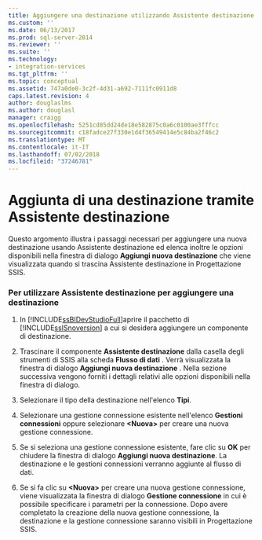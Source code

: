 ```yaml
---
title: Aggiungere una destinazione utilizzando Assistente destinazione | Microsoft Docs
ms.custom: ''
ms.date: 06/13/2017
ms.prod: sql-server-2014
ms.reviewer: ''
ms.suite: ''
ms.technology:
- integration-services
ms.tgt_pltfrm: ''
ms.topic: conceptual
ms.assetid: 747a0de0-3c2f-4d31-a692-7111fc0911d8
caps.latest.revision: 4
author: douglaslms
ms.author: douglasl
manager: craigg
ms.openlocfilehash: 5251cd85dd24de18e582875c0a6c0100ae3fffcc
ms.sourcegitcommit: c18fadce27f330e1d4f36549414e5c84ba2f46c2
ms.translationtype: MT
ms.contentlocale: it-IT
ms.lasthandoff: 07/02/2018
ms.locfileid: "37246781"
---
```

# <a name="add-a-destination-using-destination-assistant"></a>Aggiunta di una destinazione tramite Assistente destinazione
  Questo argomento illustra i passaggi necessari per aggiungere una nuova destinazione usando Assistente destinazione ed elenca inoltre le opzioni disponibili nella finestra di dialogo **Aggiungi nuova destinazione** che viene visualizzata quando si trascina Assistente destinazione in Progettazione SSIS.  
  
### <a name="to-use-destination-assistant-to-add-a-destination"></a>Per utilizzare Assistente destinazione per aggiungere una destinazione  
  
1.  In [!INCLUDE[ssBIDevStudioFull](../includes/ssbidevstudiofull-md.md)]aprire il pacchetto di [!INCLUDE[ssISnoversion](../includes/ssisnoversion-md.md)] a cui si desidera aggiungere un componente di destinazione.  
  
2.  Trascinare il componente **Assistente destinazione** dalla casella degli strumenti di SSIS alla scheda **Flusso di dati** . Verrà visualizzata la finestra di dialogo **Aggiungi nuova destinazione** . Nella sezione successiva vengono forniti i dettagli relativi alle opzioni disponibili nella finestra di dialogo.  
  
3.  Selezionare il tipo della destinazione nell'elenco **Tipi**.  
  
4.  Selezionare una gestione connessione esistente nell'elenco **Gestioni connessioni** oppure selezionare **\<Nuova>** per creare una nuova gestione connessione.  
  
5.  Se si seleziona una gestione connessione esistente, fare clic su **OK** per chiudere la finestra di dialogo **Aggiungi nuova destinazione**. La destinazione e le gestioni connessioni verranno aggiunte al flusso di dati.  
  
6.  Se si fa clic su **\<Nuova>** per creare una nuova gestione connessione, viene visualizzata la finestra di dialogo **Gestione connessione** in cui è possibile specificare i parametri per la connessione. Dopo avere completato la creazione della nuova gestione connessione, la destinazione e la gestione connessione saranno visibili in Progettazione SSIS.  
  
  
